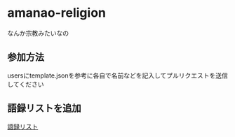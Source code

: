 # amanao-religion
なんか宗教みたいなの
## 参加方法
usersにtemplate.jsonを参考に各自で名前などを記入してプルリクエストを送信してください

## 語録リストを追加
[語録リスト](./analexts.txt)
